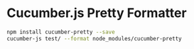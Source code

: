 # Cucumber.js Pretty Formatter

```bash
npm install cucumber-pretty --save
cucumber-js test/ --format node_modules/cucumber-pretty
```
